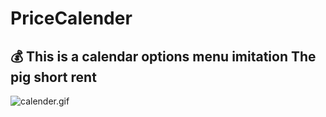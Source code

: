 # PriceCalender
## :moneybag: This is a calendar options menu imitation The pig short rent
![calender.gif](http://upload-images.jianshu.io/upload_images/572857-1dee328adb0472f6.gif?imageMogr2/auto-orient/strip)
